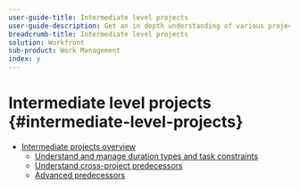 ```yaml
---
user-guide-title: Intermediate level projects
user-guide-description: Get an in depth understanding of various project management tools in Workfront, along with some pro tips and best practices. 
breadcrumb-title: Intermediate level projects
solution: Workfront
sub-product: Work Management
index: y
---
```



# Intermediate level projects {#intermediate-level-projects}

+ [Intermediate projects overview](overview.md)
   + [Understand and manage duration types and task constraints](/help/manage-work/intermediate-projects/understand-and-manage-duration-types-and-task-constraints.md)
   + [Understand cross-project predecessors](/help/manage-work/intermediate-projects/understand-cross-project-predecessors.md)
   + [Advanced predecessors](/help/manage-work/intermediate-projects/advanced-predecessors.md)

